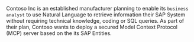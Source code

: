 Contoso Inc is an established manufacturer planning to enable its `business analyst` to use Natural Language to retrieve information their SAP System without requiring technical knowledge, coding or SQL queries. As part of their plan, Contoso wants to deploy a secured Model Context Protocol (MCP) server based on the its SAP Entities.